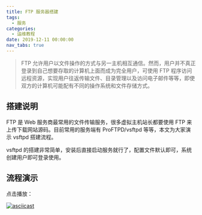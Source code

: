 ```yaml
---
title: FTP 服务器搭建
tags:
  - 服务
categories:
  - 运维教程
date: 2019-12-11 00:00:00
nav_tabs: true
---
```


> FTP 允许用户以文件操作的方式与另一主机相互通信。然而，用户并不真正登录到自己想要存取的计算机上面而成为完全用户，可使用 FTP 程序访问远程资源，实现用户往返传输文件、目录管理以及访问电子邮件等等，即使双方的计算机可能配有不同的操作系统和文件存储方式。

<!-- more -->

## 搭建说明

FTP 是 Web 服务商最常用的文件传输服务，很多虚拟主机站长都要使用 FTP 来上传下载网站源码。目前常用的服务端有 ProFTPD/vsftpd 等等，本文为大家演示 vsftpd 搭建流程。

vsftpd 的搭建非常简单，安装后直接启动服务就行了，配置文件默认即可，系统创建用户即可登录使用。

## 流程演示

点击播放：

[![asciicast](https://asciinema.org/a/286170.svg)](https://asciinema.org/a/286170)
